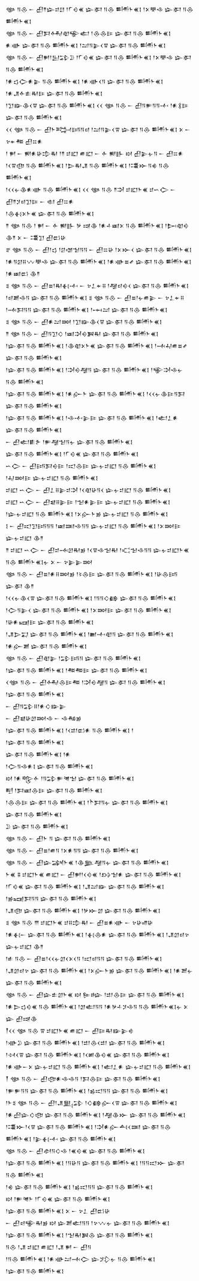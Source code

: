 <div class='block'>
<div class='line'>𒀲 𒀀𒊮 𒀸 𒌷𒈫𒇽𒄑𒇀 𒁹𒇲𒄰𒌍 𒇽𒀳 𒀀𒁲 𒌦𒈨𒌍𒋙 𒁹𒉽𒋧𒈾 𒇽𒀳 𒀀𒁲 𒌦𒈨𒌍𒋙</div>
<div class='line'>𒀲 𒀀𒊮 𒀸 𒌷𒁕𒅈𒊏𒊍𒅗 𒁹𒁲𒁲𒄿 𒇽𒀳 𒀀𒁲 𒌦𒈨𒌍𒋙</div>
<div class='line'>𒀭𒀝 𒇽𒀳 𒀀𒁲 𒌦𒈨𒌍𒋙 𒁹𒁺𒀀𒉌𒌋𒐊 𒇽𒀳 𒀀𒁲 𒌦𒈨𒌍𒋙</div>
<div class='line'>𒀲 𒀀𒊮 𒀸 𒌷𒂍𒁹𒌨𒁉𒊒 𒁹𒇲𒄰𒌍 𒇽𒀳 𒀀𒁲 𒌦𒈨𒌍𒋙 𒁹𒉽𒋧𒈾 𒇽𒀳 𒀀𒁲 𒌦𒈨𒌍𒋙</div>
<div class='line'>𒁹𒀭𒌓𒀖𒀭𒉌 𒀀𒁲 𒌦𒈨𒌍𒋙 𒁹𒀭𒀝𒌋𒀀 𒇽𒀳 𒀀𒁲 𒌦𒈨𒌍𒋙 𒁹𒀭𒂗𒅆𒉺𒊑𒄿 𒇽𒀳 𒀀𒁲 𒌦𒈨𒌍𒋙</div>
<div class='line'>𒁹𒋛𒅔𒆠𒌋𒐊 𒇽𒀳 𒀀𒁲 𒌦𒈨𒌍𒋙 𒌋𒌋 𒀲 𒀀𒊮 𒀸 𒌷𒀀𒊓𒀀𒀀𒋾 𒁹𒀭𒃽𒄿 𒇽𒀳 𒀀𒁲 𒌦𒈨𒌍𒋙</div>
<div class='line'>𒌋𒌋 𒀲 𒀀𒊮 𒀸 𒌷𒈨𒅋𒅀𒀀𒁀 𒁹𒁺𒀀𒉌𒌋𒐊 𒇽𒀳 𒀀𒁲 𒌦𒈨𒌍𒋙 𒉽 𒀸 𒆳𒄬𒍣 𒌷𒇹𒀭</div>
<div class='line'>𒁹 𒂍 𒀸 𒆍𒀭𒄩𒄠𒊑 𒁹𒈫 𒄑𒊬 𒌑𒊬 𒀸 𒅆 𒆍𒃲 𒊭 𒌷𒉌𒉡𒀀 𒀸 𒌷𒇹𒀭</div>
<div class='line'>𒁹𒌋𒐊𒂦 𒀀𒁲 𒌦𒈨𒌍𒋙 𒁹𒆕𒊑𒂗 𒀀𒁲 𒌦𒈨𒌍𒋙 𒁹𒃮𒁍𒀀𒄯 𒀀𒁲 𒌦𒈨𒌍𒋙</div>
<div class='line'>𒁹𒌋𒌋𒉡𒆠𒀭𒀝 𒀀𒁲 𒌦𒈨𒌍𒋙 𒌋𒌋 𒀲 𒀀𒊮 𒈫𒋫 𒄑𒊬𒈨𒌍 𒄑𒌀𒀖 𒀸 𒌷𒈫𒋡𒁀𒋛𒄿 𒀸 𒊕 𒌷𒇹𒀭</div>
<div class='line'>𒁹𒁲𒈬𒉽𒈨𒌍 𒇽𒀳 𒀀𒁲 𒌦𒈨𒌍𒋙</div>
<div class='line'>𒈫 𒀲 𒀀𒊮 𒁹 𒂍 𒀸 𒅆 𒆍𒃲 𒃻 𒀏𒆠 𒁹𒀭𒈦𒀜𒉽 𒀀𒁲 𒌦𒈨𒌍𒋙 𒁹𒄖𒊏𒀪 𒆠𒈫 𒉽 𒀸 𒃮𒋛 𒌷𒆗𒄩</div>
<div class='line'>𒐐 𒀲 𒀀𒊮 𒀸 𒌷𒁹𒌓 𒁹𒆪𒌝𒈠𒀀𒀀 𒀸 𒌷𒇹𒄩 𒁹𒉽𒁍𒌋 𒇽𒀳 𒀀𒁲 𒌦𒈨𒌍𒋙</div>
<div class='line'>𒁹𒀭𒀀𒇉𒍝𒉼𒋧𒈾 𒇽𒀳 𒀀𒁲 𒌦𒈨𒌍𒋙 𒁹𒀭𒀝𒊺𒍦 𒇽𒀳 𒀀𒁲 𒌦𒈨𒌍𒋙 𒁹𒀭𒀜𒆗 𒆠𒈫</div>
<div class='line'>𒐏 𒀲 𒀀𒊮 𒀸 𒌷𒊺𒁹𒊑𒈬𒋾 𒀸 𒆳𒁇𒄬𒍝 𒁹𒆷𒁀𒀪𒌋 𒇽𒀳 𒀀𒁲 𒌦𒈨𒌍𒋙</div>
<div class='line'>𒁹𒁀𒋢𒈾𒀀 𒇽𒀳 𒀀𒁲 𒌦𒈨𒌍𒋙 𒐏 𒀲 𒀀𒊮 𒀸 𒌷𒊺𒁹𒉡𒌑𒉌 𒀸 𒆳𒁇𒄬𒍝</div>
<div class='line'>𒁹𒁄𒁕𒀀𒀀 𒇽𒀳 𒀀𒁲 𒌦𒈨𒌍𒋙 𒁹𒆰𒁺 𒇽𒀳 𒀀𒁲 𒌦𒈨𒌍𒋙</div>
<div class='line'>𒐏 𒀲 𒀀𒊮 𒀸 𒌷𒀭𒁺𒇷 𒁹𒋛𒅔𒆠𒌋𒐊 𒇽𒀳 𒀀𒁲 𒌦𒈨𒌍𒋙</div>
<div class='line'>𒈫 𒀲 𒀀𒊮 𒀸 𒌷𒀀𒋛𒄭 𒁹𒀜𒋫𒀪𒀉𒊑 𒇽𒀳 𒀀𒁲 𒌦𒈨𒌍𒋙</div>
<div class='line'>𒁹𒇽𒀳 𒀀𒁲 𒌦𒈨𒌍𒋙 𒁹𒆠𒊏𒉽𒈨𒌍 𒇽𒀳 𒀀𒁲 𒌦𒈨𒌍𒋙 𒁹𒁄𒄷𒌑𒊺𒍦 𒇽𒀳 𒀀𒁲 𒌦𒈨𒌍𒋙</div>
<div class='line'>𒁹𒇽𒀳 𒀀𒁲 𒌦𒈨𒌍𒋙 𒁹𒋫𒀪𒆷𒀀 𒇽𒀳 𒀀𒁲 𒌦𒈨𒌍𒋙 𒁹𒊍𒋫𒈾𒉡 𒀀𒁲 𒌦𒈨𒌍𒋙</div>
<div class='line'>𒁹𒇽𒀳 𒀀𒁲 𒌦𒈨𒌍𒋙 𒁹𒀭𒅎𒈨 𒇽𒀳 𒀀𒁲 𒌦𒈨𒌍𒋙 𒁹𒌋𒌋𒉡𒆠𒄿𒀀𒁕 𒇽𒀳 𒀀𒁲 𒌦𒈨𒌍𒋙</div>
<div class='line'>𒁹𒇽𒀳 𒀀𒁲 𒌦𒈨𒌍𒋙 𒁹𒈾𒋾𒉌𒄿 𒇽𒀳 𒀀𒁲 𒌦𒈨𒌍𒋙 𒁹𒅗𒁇𒀭 𒇽𒀳 𒀀𒁲 𒌦𒈨𒌍𒋙</div>
<div class='line'>𒀸 𒌷𒅗𒀾𒉿 𒁹𒊓𒆷𒈠𒀀𒉡 𒇽𒀳 𒀀𒁲 𒌦𒈨𒌍𒋙</div>
<div class='line'>𒇽𒀳 𒀀𒁲 𒌦𒈨𒌍𒋙 𒁹𒇲𒄰𒌍 𒇽𒀳 𒀀𒁲 𒌦𒈨𒌍𒋙</div>
<div class='line'>𒌀𒀖 𒀸 𒌷𒅀𒁕𒀪𒄿 𒁹𒀊𒁲𒄿 𒇽𒉡𒄑𒊬 𒀀𒁲 𒌦𒈨𒌍𒋙</div>
<div class='line'>𒁹𒄷𒇷𒄿 𒇽𒉡𒄑𒊬 𒀀𒁲 𒌦𒈨𒌍𒋙</div>
<div class='line'>𒄑𒊬 𒌀𒀖 𒀸 𒌷𒁇𒍝𒉌𒄑𒋫 𒁹𒌋𒊏𒄩𒀀𒌋 𒇽𒉡𒄑𒊬 𒀀𒁲 𒌦𒈨𒌍𒋙</div>
<div class='line'>𒄑𒊬 𒌀𒀖 𒀸 𒌷𒇯𒍝𒉌𒄿 𒁹𒈠𒀭𒉌𒄿 𒇽𒉡𒄑𒊬 𒀀𒁲 𒌦𒈨𒌍𒋙</div>
<div class='line'>𒁹𒇽𒉡𒄑𒊬 𒀀𒁲 𒌦𒈨𒌍𒋙 𒁹𒉽𒅎𒈨𒂊 𒇽𒉡𒄑𒊬 𒀀𒁲 𒌦𒈨𒌍𒋙</div>
<div class='line'>𒋙 𒀸 𒌷𒀊𒋛𒅀𒀀𒀀 𒁹𒀜𒌅𒈾𒀀𒀀 𒇽𒉡𒄑𒊬 𒀀𒁲 𒌦𒈨𒌍𒋙 𒁹𒉽𒇷𒄿 𒇽𒉡𒄑𒊬 𒆠𒈫</div>
<div class='line'>𒈫 𒄑𒊬 𒌀𒀖 𒀸 𒌷𒄑𒁄𒇻𒊑𒂊 𒁹𒌋𒐊𒈾𒈠𒊑 𒁹𒄣𒈠𒈾𒀀𒀀 𒇽𒉡𒄑𒊬𒈨𒌍</div>
<div class='line'>𒀀𒁲 𒌦𒈨𒌍𒋙𒉡 𒉽 𒀸 𒆳𒉌𒉌𒇷</div>
<div class='line'>𒀲 𒀀𒊮 𒀸 𒌷𒊺𒁹𒀭𒍝𒇷𒂊 𒁹𒂟𒁲𒄿 𒇽𒀳 𒀀𒁲 𒌦𒈨𒌍𒋙 𒁹𒄩𒁲𒅀 𒇽𒀳 𒆠𒈫</div>
<div class='line'>𒁹𒌋𒌋𒉡𒆠𒌋𒐊 𒇽𒀳 𒀀𒁲 𒌦𒈨𒌍𒋙 𒁹𒀀𒀀𒄭𒂵 𒇽𒀳 𒀀𒁲 𒌦𒈨𒌍𒋙</div>
<div class='line'>𒁹𒀖𒀀𒉌𒌋 𒇽𒀳 𒀀𒁲 𒌦𒈨𒌍𒋙 𒁹𒉽𒇷𒄿 𒇽𒀳 𒀀𒁲 𒌦𒈨𒌍𒋙 𒁹𒄩𒀭𒍢𒄿 𒇽𒀳 𒀀𒁲 𒌦𒈨𒌍𒋙</div>
<div class='line'>𒁹𒂗𒆕𒍑 𒇽𒀳 𒀀𒁲 𒌦𒈨𒌍𒋙 𒁹𒆤𒋾𒊏𒀀 𒇽𒀳 𒀀𒁲 𒌦𒈨𒌍𒋙 𒁹𒀭𒅎𒋢 𒇽𒀳 𒀀𒁲 𒌦𒈨𒌍𒋙</div>
<div class='line'>𒀲 𒀀𒊮 𒀸 𒌷𒊏𒉌 𒁹𒁉𒅀𒀀 𒇽𒀳 𒀀𒁲 𒌦𒈨𒌍𒋙</div>
<div class='line'>𒁹𒇽𒀳 𒀀𒁲 𒌦𒈨𒌍𒋙 𒁹𒍣𒍣𒄿 𒇽𒀳 𒀀𒁲 𒌦𒈨𒌍𒋙</div>
<div class='line'>𒌋𒀲 𒀀𒊮 𒀸 𒌷𒅈𒁲𒄿𒍣 𒁹𒋫𒀪𒆷𒀀 𒇽𒀳 𒀀𒁲 𒌦𒈨𒌍𒋙</div>
<div class='line'>𒁹𒇽𒀳 𒀀𒁲 𒌦𒈨𒌍𒋙</div>
<div class='line'>𒀸 𒌷𒀀𒁉𒍝𒁹𒀭𒄭𒅔𒉌</div>
<div class='line'>𒀸 𒌷𒇯𒄩𒇻𒇷𒈾 𒀸 𒈾𒄀𒂊</div>
<div class='line'>𒁹𒇽𒀳 𒀀𒁲 𒌦𒈨𒌍𒋙 𒁹𒌋𒄥𒆗𒀭 𒀀𒁲 𒌦𒈨𒌍𒋙 𒁹</div>
<div class='line'>𒁹𒇽𒀳 𒀀𒁲 𒌦𒈨𒌍𒋙</div>
<div class='line'>𒇽𒀳 𒀀𒁲 𒌦𒈨𒌍𒋙 𒁹𒀭</div>
<div class='line'>𒁹𒀖𒀀𒈾𒀭𒋙 𒇽𒀳 𒀀𒁲 𒌦𒈨𒌍𒋙</div>
<div class='line'>𒊭 𒁹𒀭𒈜𒅆 𒁹𒀀𒁉𒊓𒇴𒈠 𒇽𒀳 𒀀𒁲 𒌦𒈨𒌍𒋙</div>
<div class='line'>𒋃 𒁹𒁕𒀜𒁲𒄿 𒇽𒀳 𒀀𒁲 𒌦𒈨𒌍𒋙</div>
<div class='line'>𒁹𒁲𒁲𒄿 𒇽𒀳 𒀀𒁲 𒌦𒈨𒌍𒋙 𒁹𒋻𒁕𒀀𒉡 𒇽𒀳 𒀀𒁲 𒌦𒈨𒌍𒋙</div>
<div class='line'>𒇽𒀳 𒀀𒁲 𒌦𒈨𒌍𒋙</div>
<div class='line'>𒊒 𒇽𒀳 𒀀𒁲 𒌦𒈨𒌍𒋙</div>
<div class='line'>𒀲 𒀀𒊮 𒀸 𒌷𒈨 𒀀 𒇽𒀳 𒀀𒁲 𒌦𒈨𒌍𒋙</div>
<div class='line'>𒀲 𒀀𒊮 𒀸 𒌷𒊺𒁹𒌑𒀀 𒁹𒉽𒀭𒀀𒀀 𒇽𒀳 𒀀𒁲 𒌦𒈨𒌍𒋙</div>
<div class='line'>𒀲 𒀀𒊮 𒀸 𒌷𒇽𒋇𒈨𒌍 𒁹𒆠𒆥𒆷𒀀𒉡 𒇽𒀳 𒀀𒁲 𒌦𒈨𒌍𒋙</div>
<div class='line'>𒈨𒌍 𒐉 𒄑𒊬𒈨𒌍 𒌑𒊬 𒀸 𒌷𒂍𒁹𒌋𒄰𒌍 𒁹𒋳𒈠𒀭 𒇽𒀳 𒀀𒁲 𒌦𒈨𒌍𒋙</div>
<div class='line'>𒁹𒇲𒄰𒌍 𒇽𒀳 𒀀𒁲 𒌦𒈨𒌍𒋙 𒁹𒂗𒁺𒅔 𒇽𒀳 𒀀𒁲 𒌦𒈨𒌍𒋙 𒁹𒂊𒍢𒁕𒀀𒀀 𒇽𒀳 𒀀𒁲 𒌦𒈨𒌍𒋙</div>
<div class='line'>𒁹𒂗𒂦 𒇽𒀳 𒀀𒁲 𒌦𒈨𒌍𒋙 𒁹𒃻𒁍𒇻 𒇽𒀳 𒀀𒁲 𒌦𒈨𒌍𒋙</div>
<div class='line'>𒐏 𒀲 𒀀𒊮 𒐈 𒄑𒊬𒈨𒌍 𒄑𒍝𒄠𒊑 𒀸 𒌷𒊺𒀭𒀝 𒀸 𒆳𒄩𒈛𒄩</div>
<div class='line'>𒁹𒀭𒈬𒀸 𒇽𒀳 𒀀𒁲 𒌦𒈨𒌍𒋙 𒁹𒈬𒁲𒀭 𒇽𒀳 𒀀𒁲 𒌦𒈨𒌍𒋙 𒁹𒂗𒇻𒁀𒆳 𒇽𒉡𒄑𒊬 𒆠𒈫</div>
<div class='line'>𒁹𒑐 𒀀𒊮 𒀸 𒌷𒊺𒁹𒌋𒌋𒉡𒇻𒌋𒉽𒌋𒀀 𒁹𒀊𒁀𒀀𒀀 𒇽𒀳 𒀀𒁲 𒌦𒈨𒌍𒋙</div>
<div class='line'>𒁹𒂗𒇻𒁀𒆳 𒇽𒀳 𒀀𒁲 𒌦𒈨𒌍𒋙 𒁹𒉽𒅎𒈨𒂊 𒇽𒀳 𒀀𒁲 𒌦𒈨𒌍𒋙 𒁹𒀭𒍪𒉡 𒇽𒀳 𒀀𒁲 𒌦𒈨𒌍𒋙</div>
<div class='line'>𒀲 𒀀𒊮 𒀸 𒌷𒇽𒉺𒇻𒈨𒌍 𒊭 𒌉𒈗 𒁹𒄥𒁲𒄿 𒇽𒀳 𒀀𒁲 𒌦𒈨𒌍𒋙</div>
<div class='line'>𒁹𒀭𒆕𒌓𒄰𒌍 𒀀𒁲 𒌦𒈨𒌍𒋙 𒁹𒆹𒅗𒀀𒀀 𒁹𒀭𒃻𒈦𒋡𒈾𒀀 𒀀𒁲 𒌦𒈨𒌍𒋙𒉡 𒉽 𒇽 𒌷𒀏𒆠</div>
<div class='line'>𒐕𒌋𒌋 𒀲 𒀀𒊮 𒐊 𒄑𒊬𒈨𒌍 𒌑𒊬 𒀸 𒌷𒄿𒊑𒅔𒉌𒄴</div>
<div class='line'>𒁹𒀝𒊒 𒇽𒀳 𒀀𒁲 𒌦𒈨𒌍𒋙 𒁹𒄥𒁲𒌋𒄥 𒇽𒀳 𒀀𒁲 𒌦𒈨𒌍𒋙</div>
<div class='line'>𒁹𒀴𒌋𒐊 𒇽𒀳 𒀀𒁲 𒌦𒈨𒌍𒋙 𒁹𒌋𒅖𒆠𒄰𒌍 𒇽𒀳 𒀀𒁲 𒌦𒈨𒌍𒋙</div>
<div class='line'>𒁹𒀭𒀝𒀸𒉽 𒇽𒉡𒄑𒊬 𒀀𒁲 𒌦𒈨𒌍𒋙 𒁹𒅗𒁇𒀭 𒇽𒉡𒄑𒊬 𒀀𒁲 𒌦𒈨𒌍𒋙</div>
<div class='line'>𒐕 𒀲 𒀀𒊮 𒀸 𒌷𒂦𒀭𒈾𒈾𒀀 𒁹𒁕𒁲𒄿 𒇽𒀳 𒀀𒁲 𒌦𒈨𒌍𒋙</div>
<div class='line'>𒁹𒊓𒊓𒀀𒀀 𒇽𒀳 𒀀𒁲 𒌦𒈨𒌍𒋙 𒁹𒌗𒀊𒀀𒀀 𒇽𒀳 𒀀𒁲 𒌦𒈨𒌍𒋙</div>
<div class='line'>𒁹𒈨𒐏 𒀲 𒀀𒊮 𒀸 𒌷𒁹𒂗𒅅𒁉 𒁹𒄭𒂵𒅎𒌋𒐊 𒇽𒀳 𒀀𒁲 𒌦𒈨𒌍𒋙</div>
<div class='line'>𒁹𒀭𒍂𒇽𒄭𒂦 𒇽𒀳 𒀀𒁲 𒌦𒈨𒌍𒋙 𒁹𒆷𒆠𒁍 𒇽𒀳 𒀀𒁲 𒌦𒈨𒌍𒋙</div>
<div class='line'>𒁹𒃮𒁍𒁹𒌋𒐊 𒇽𒀳 𒀀𒁲 𒌦𒈨𒌍𒋙 𒁹𒋫𒀭𒅎𒋀𒌋𒌅 𒇽𒀳 𒀀𒁲 𒌦𒈨𒌍𒋙 𒁹𒉌𒈬𒋾 𒇽𒀳 𒀀𒁲 𒌦𒈨𒌍𒋙</div>
<div class='line'>𒀲 𒀀𒊮 𒀸 𒌷𒀠𒀀𒄭𒈾 𒁹𒌍𒄰𒌍 𒇽𒀳 𒀀𒁲 𒌦𒈨𒌍𒋙</div>
<div class='line'>𒁹𒇽𒀳 𒀀𒁲 𒌦𒈨𒌍𒋙 𒁹𒀀𒄩𒀀 𒇽𒀳 𒀀𒁲 𒌦𒈨𒌍𒋙 𒁹𒀀𒀀𒀊𒁍 𒇽𒀳 𒀀𒁲 𒌦𒈨𒌍𒋙</div>
<div class='line'>𒁹𒄯 𒇽𒀳 𒀀𒁲 𒌦𒈨𒌍𒋙 𒁹𒌗𒀊𒀀𒀀 𒇽𒀳 𒀀𒁲 𒌦𒈨𒌍𒋙</div>
<div class='line'>𒊭 𒁹𒊓𒇴𒈨 𒁹𒇲𒄰𒌍 𒇽𒀳 𒀀𒁲 𒌦𒈨𒌍𒋙</div>
<div class='line'>𒁹𒇽𒀳 𒀀𒁲 𒌦𒈨𒌍𒋙 𒉽 𒀸 𒆳𒁇 𒌷𒆗𒄩</div>
<div class='line'>𒀸 𒌷𒁀𒊍𒊑𒂊 𒊭 𒇽𒍪𒅗𒀀𒀀 𒁹𒆳𒉼𒉡 𒇽𒀳 𒀀𒁲 𒌦𒈨𒌍𒋙</div>
<div class='line'>𒁹𒇽𒀳 𒀀𒁲 𒌦𒈨𒌍𒋙 𒁹𒈠𒊑𒀉𒁲 𒇽𒀳 𒀀𒁲 𒌦𒈨𒌍𒋙</div>
<div class='line'>𒀀𒊮 𒁹𒂗 𒄑𒊬 𒌑𒊬 𒁹𒂗 𒂍 𒀸 𒌷𒀀</div>
<div class='line'>𒁹𒀀𒁲 𒌦𒈨𒌍𒋙 𒁹𒀭𒀝𒁺𒁄𒀖 𒇽𒋡𒁷𒉡 𒀀𒁲 𒌦𒈨𒌍𒋙</div>
<div class='line'>𒁹𒇽𒀳 𒀀𒁲 𒌦𒈨𒌍𒋙</div>
</div>